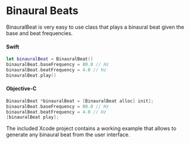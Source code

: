 # Binaural Beats

BinauralBeat is very easy to use class that plays a binaural beat given the base and beat frequencies.

#### Swift
```swift
let binauralBeat = BinauralBeat()
binauralBeat.baseFrequency = 80.0 // Hz
binauralBeat.beatFrequency = 4.0 // Hz
binauralBeat.play()
```

#### Objective-C
```objective-c
BinauralBeat *binauralBeat = [BinauralBeat alloc] init];
binauralBeat.baseFrequency = 80.0 // Hz
binauralBeat.beatFrequency = 4.0 // Hz
[binauralBeat play];
```

The included Xcode project contains a working example that allows to generate any binaural beat from the user interface.

[screenshot]: img/screenshot.png "Screenshot"
